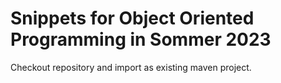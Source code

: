 # Snippets for Object Oriented Programming in Sommer 2023

Checkout repository and import as existing maven project.
